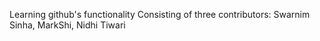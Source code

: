 Learning github's functionality
Consisting of three contributors: Swarnim Sinha, MarkShi, Nidhi Tiwari
